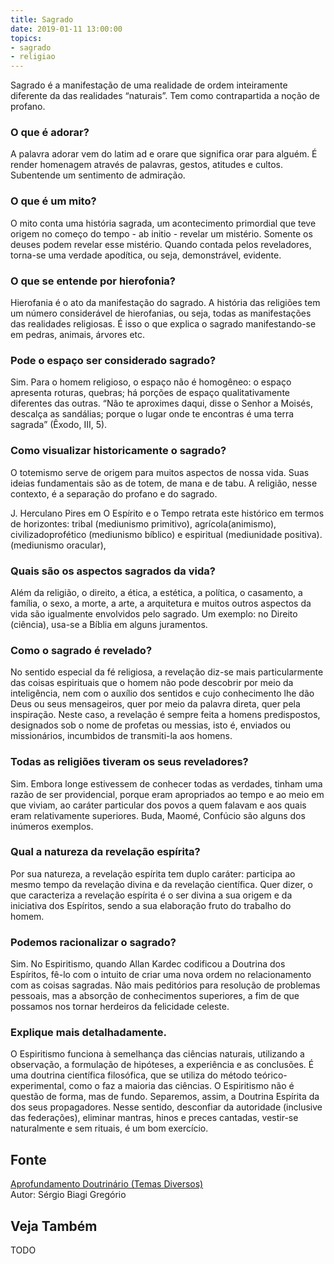 ```yaml
---
title: Sagrado
date: 2019-01-11 13:00:00
topics: 
- sagrado
- religiao
---
```


Sagrado é a manifestação de uma realidade de ordem inteiramente
diferente da das realidades “naturais”. Tem como contrapartida a noção
de profano.

### O que é adorar?
A palavra adorar vem do latim ad e orare que significa orar para
alguém. É render homenagem através de palavras, gestos, atitudes e
cultos. Subentende um sentimento de admiração.

### O que é um mito?
O mito conta uma história sagrada, um acontecimento primordial que
teve origem no começo do tempo - ab initio - revelar um mistério.
Somente os deuses podem revelar esse mistério. Quando contada pelos
reveladores, torna-se uma verdade apodítica, ou seja, demonstrável,
evidente.

### O que se entende por hierofonia?
Hierofania é o ato da manifestação do sagrado. A história das
religiões tem um número considerável de hierofanias, ou seja, todas as
manifestações das realidades religiosas. É isso o que explica o sagrado
manifestando-se em pedras, animais, árvores etc.

### Pode o espaço ser considerado sagrado?
Sim. Para o homem religioso, o espaço não é homogêneo: o espaço
apresenta roturas, quebras; há porções de espaço qualitativamente
diferentes das outras. “Não te aproximes daqui, disse o Senhor a Moisés,
descalça as sandálias; porque o lugar onde te encontras é uma terra
sagrada” (Êxodo, III, 5).

### Como visualizar historicamente o sagrado?
O totemismo serve de origem para muitos aspectos de nossa vida. Suas
ideias fundamentais são as de totem, de mana e de tabu. A
religião, nesse contexto, é a separação do profano e do sagrado.

J. Herculano Pires em O Espírito e o Tempo retrata este histórico em
termos de horizontes: tribal (mediunismo primitivo),
agrícola(animismo), civilizadoprofético (mediunismo bíblico) e
espiritual (mediunidade positiva). (mediunismo oracular),

### Quais são os aspectos sagrados da vida?
Além da religião, o direito, a ética, a estética, a política, o
casamento, a família, o sexo, a morte, a arte, a arquitetura e muitos
outros aspectos da vida são igualmente envolvidos pelo sagrado. Um
exemplo: no Direito (ciência), usa-se a Bíblia em alguns juramentos.

### Como o sagrado é revelado?
No sentido especial da fé religiosa, a revelação diz-se mais
particularmente das coisas espirituais que o homem não pode descobrir
por meio da inteligência, nem com o auxílio dos sentidos e cujo
conhecimento lhe dão Deus ou seus mensageiros, quer por meio da palavra
direta, quer pela inspiração. Neste caso, a revelação é sempre feita a
homens predispostos, designados sob o nome de profetas ou messias,
isto é, enviados ou missionários, incumbidos de transmiti-la aos
homens.

### Todas as religiões tiveram os seus reveladores?
Sim. Embora longe estivessem de conhecer todas as verdades, tinham uma
razão de ser providencial, porque eram apropriados ao tempo e ao meio em
que viviam, ao caráter particular dos povos a quem falavam e aos quais
eram relativamente superiores. Buda, Maomé, Confúcio são alguns dos
inúmeros exemplos.

### Qual a natureza da revelação espírita?
Por sua natureza, a revelação espírita tem duplo caráter: participa ao
mesmo tempo da revelação divina e da revelação científica. Quer dizer, o
que caracteriza a revelação espírita é o ser divina a sua origem e da
iniciativa dos Espíritos, sendo a sua elaboração fruto do trabalho do
homem.

### Podemos racionalizar o sagrado?
Sim. No Espiritismo, quando Allan Kardec codificou a Doutrina dos
Espíritos, fê-lo com o intuito de criar uma nova ordem no relacionamento
com as coisas sagradas. Não mais peditórios para resolução de problemas
pessoais, mas a absorção de conhecimentos superiores, a fim de que
possamos nos tornar herdeiros da felicidade celeste.

### Explique mais detalhadamente.

O Espiritismo funciona à semelhança das ciências naturais,
utilizando a observação, a formulação de hipóteses, a experiência e as
conclusões. É uma doutrina científica filosófica, que se utiliza do
método teórico-experimental, como o faz a maioria das ciências. O
Espiritismo não é questão de forma, mas de fundo. Separemos, assim, a
Doutrina Espírita da dos seus propagadores. Nesse sentido, desconfiar da
autoridade (inclusive das federações), eliminar mantras, hinos e preces
cantadas, vestir-se naturalmente e sem rituais, é um bom exercício.





## Fonte
[Aprofundamento Doutrinário (Temas Diversos)](https://sites.google.com/view/aprofundamentodoutrinario/sagrado-ante-o-espiritismo-o)  
Autor: Sérgio Biagi Gregório



## Veja Também
TODO


